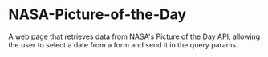 # NASA-Picture-of-the-Day
A web page that retrieves data from NASA's Picture of the Day API, allowing the user to select a date from a form and send it in the query params.
